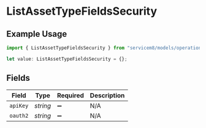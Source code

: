 # ListAssetTypeFieldsSecurity

## Example Usage

```typescript
import { ListAssetTypeFieldsSecurity } from "servicem8/models/operations";

let value: ListAssetTypeFieldsSecurity = {};
```

## Fields

| Field              | Type               | Required           | Description        |
| ------------------ | ------------------ | ------------------ | ------------------ |
| `apiKey`           | *string*           | :heavy_minus_sign: | N/A                |
| `oauth2`           | *string*           | :heavy_minus_sign: | N/A                |